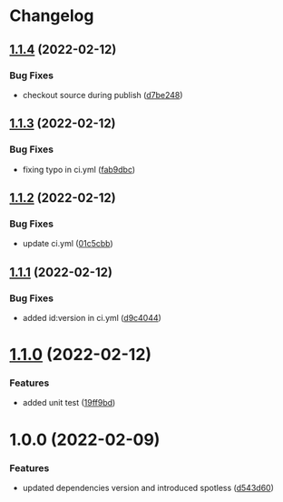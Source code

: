 # Changelog

## [1.1.4](https://github.com/lawkai/http4k-template/compare/v1.1.3...v1.1.4) (2022-02-12)


### Bug Fixes

* checkout source during publish ([d7be248](https://github.com/lawkai/http4k-template/commit/d7be24883331f9bbe727a819c831b8a927cb0843))

## [1.1.3](https://github.com/lawkai/http4k-template/compare/v1.1.2...v1.1.3) (2022-02-12)


### Bug Fixes

* fixing typo in ci.yml ([fab9dbc](https://github.com/lawkai/http4k-template/commit/fab9dbc1a66e52848ac95edd0e9097b177f5d36c))

## [1.1.2](https://github.com/lawkai/http4k-template/compare/v1.1.1...v1.1.2) (2022-02-12)


### Bug Fixes

* update ci.yml ([01c5cbb](https://github.com/lawkai/http4k-template/commit/01c5cbb184950809d566d496649e53262fd06328))

## [1.1.1](https://github.com/lawkai/http4k-template/compare/v1.1.0...v1.1.1) (2022-02-12)


### Bug Fixes

* added id:version in ci.yml ([d9c4044](https://github.com/lawkai/http4k-template/commit/d9c404475d218f52c531f50703e04d37432477f4))

# [1.1.0](https://github.com/lawkai/http4k-template/compare/v1.0.0...v1.1.0) (2022-02-12)


### Features

* added unit test ([19ff9bd](https://github.com/lawkai/http4k-template/commit/19ff9bd5c22a968989e7be077a75b0a27b8bf46b))

# 1.0.0 (2022-02-09)


### Features

* updated dependencies version  and introduced spotless ([d543d60](https://github.com/lawkai/http4k-template/commit/d543d6084750fabf5fd2b51054d105eea186c977))

